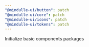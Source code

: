 ```yaml
---
"@mindulle-ui/button": patch
"@mindulle-ui/core": patch
"@mindulle-ui/icons": patch
"@mindulle-ui/tokens": patch
---
```


Initialize basic components packages
